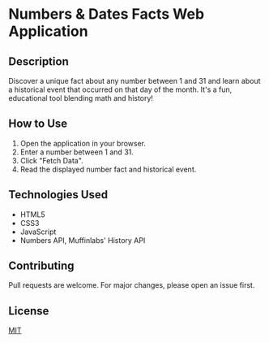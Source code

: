# Numbers & Dates Facts Web Application

## Description

Discover a unique fact about any number between 1 and 31 and learn about a historical event that occurred on that day of the month. It's a fun, educational tool blending math and history!

## How to Use

1. Open the application in your browser.
2. Enter a number between 1 and 31.
3. Click "Fetch Data".
4. Read the displayed number fact and historical event.

## Technologies Used

- HTML5
- CSS3
- JavaScript
- Numbers API, Muffinlabs' History API

## Contributing

Pull requests are welcome. For major changes, please open an issue first.

## License

[MIT](https://choosealicense.com/licenses/mit/)
